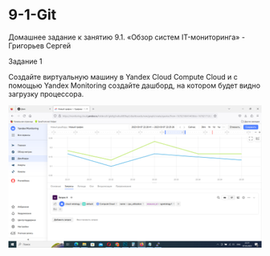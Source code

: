 # 9-1-Git

Домашнее задание к занятию 9.1. «Обзор систем IT-мониторинга» - Григорьев Сергей

Задание 1

Создайте виртуальную машину в Yandex Cloud Compute Cloud и с помощью Yandex Monitoring создайте дашборд,
на котором будет видно загрузку процессора.

![1-1](https://github.com/SG-netology/9-1-Git/blob/main/1-1.png)

